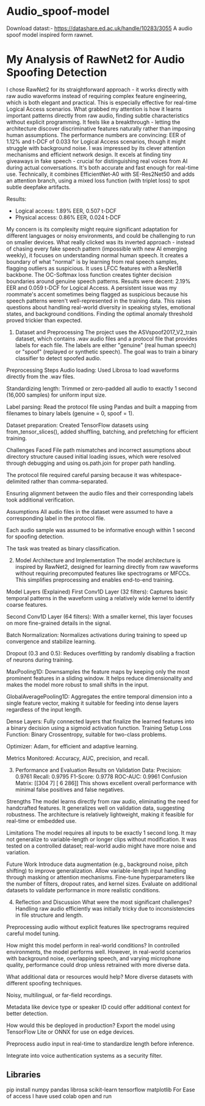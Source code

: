 # Audio_spoof-model
Download datast:- https://datashare.ed.ac.uk/handle/10283/3055
A audio spoof model inspired form rawnet.
# My Analysis of RawNet2 for Audio Spoofing Detection

I chose RawNet2 for its straightforward approach - it works directly with raw audio waveforms instead of requiring complex feature engineering, which is both elegant and practical. This is especially effective for real-time Logical Access scenarios.
What grabbed my attention is how it learns important patterns directly from raw audio, finding subtle characteristics without explicit programming. It feels like a breakthrough - letting the architecture discover discriminative features naturally rather than imposing human assumptions.
The performance numbers are convincing: EER of 1.12% and t-DCF of 0.033 for Logical Access scenarios, though it might struggle with background noise.
I was impressed by its clever attention mechanisms and efficient network design. It excels at finding tiny giveaways in fake speech - crucial for distinguishing real voices from AI during actual conversations. It's both accurate and fast enough for real-time use.
Technically, it combines EfficientNet-A0 with SE-Res2Net50 and adds an attention branch, using a mixed loss function (with triplet loss) to spot subtle deepfake artifacts.

Results:
- Logical access: 1.89% EER, 0.507 t-DCF
- Physical access: 0.86% EER, 0.024 t-DCF

My concern is its complexity might require significant adaptation for different languages or noisy environments, and could be challenging to run on smaller devices.
What really clicked was its inverted approach - instead of chasing every fake speech pattern (impossible with new AI emerging weekly), it focuses on understanding normal human speech. It creates a boundary of what "normal" is by learning from real speech samples, flagging outliers as suspicious.
It uses LFCC features with a ResNet18 backbone. The OC-Softmax loss function creates tighter decision boundaries around genuine speech patterns. Results were decent: 2.19% EER and 0.059 t-DCF for Logical Access.
A persistent issue was my roommate's accent sometimes being flagged as suspicious because his speech patterns weren't well-represented in the training data. This raises questions about handling real-world diversity in speaking styles, emotional states, and background conditions. Finding the optimal anomaly threshold proved trickier than expected.


1. Dataset and Preprocessing
The project uses the ASVspoof2017_V2_train dataset, which contains .wav audio files and a protocol file that provides labels for each file. The labels are either "genuine" (real human speech) or "spoof" (replayed or synthetic speech). The goal was to train a binary classifier to detect spoofed audio.

Preprocessing Steps
Audio loading: Used Librosa to load waveforms directly from the .wav files.

Standardizing length: Trimmed or zero-padded all audio to exactly 1 second (16,000 samples) for uniform input size.

Label parsing: Read the protocol file using Pandas and built a mapping from filenames to binary labels (genuine = 0, spoof = 1).

Dataset preparation: Created TensorFlow datasets using from_tensor_slices(), added shuffling, batching, and prefetching for efficient training.

Challenges Faced
File path mismatches and incorrect assumptions about directory structure caused initial loading issues, which were resolved through debugging and using os.path.join for proper path handling.

The protocol file required careful parsing because it was whitespace-delimited rather than comma-separated.

Ensuring alignment between the audio files and their corresponding labels took additional verification.

Assumptions
All audio files in the dataset were assumed to have a corresponding label in the protocol file.

Each audio sample was assumed to be informative enough within 1 second for spoofing detection.

The task was treated as binary classification.

2. Model Architecture and Implementation
The model architecture is inspired by RawNet2, designed for learning directly from raw waveforms without requiring precomputed features like spectrograms or MFCCs. This simplifies preprocessing and enables end-to-end training.

Model Layers (Explained)
First Conv1D Layer (32 filters): Captures basic temporal patterns in the waveform using a relatively wide kernel to identify coarse features.

Second Conv1D Layer (64 filters): With a smaller kernel, this layer focuses on more fine-grained details in the signal.

Batch Normalization: Normalizes activations during training to speed up convergence and stabilize learning.

Dropout (0.3 and 0.5): Reduces overfitting by randomly disabling a fraction of neurons during training.

MaxPooling1D: Downsamples the feature maps by keeping only the most prominent features in a sliding window. It helps reduce dimensionality and makes the model more robust to small shifts in the input.

GlobalAveragePooling1D: Aggregates the entire temporal dimension into a single feature vector, making it suitable for feeding into dense layers regardless of the input length.

Dense Layers: Fully connected layers that finalize the learned features into a binary decision using a sigmoid activation function.
Training Setup
Loss Function: Binary Crossentropy, suitable for two-class problems.

Optimizer: Adam, for efficient and adaptive learning.

Metrics Monitored: Accuracy, AUC, precision, and recall.

3. Performance and Evaluation
Results on Validation Data:
Precision: 0.9761
Recall: 0.9795
F1-Score: 0.9778
ROC-AUC: 0.9961
Confusion Matrix:
[[304   7]
 [  6 286]]
This shows excellent overall performance with minimal false positives and false negatives.

Strengths
The model learns directly from raw audio, eliminating the need for handcrafted features.
It generalizes well on validation data, suggesting robustness.
The architecture is relatively lightweight, making it feasible for real-time or embedded use.

Limitations
The model requires all inputs to be exactly 1 second long. It may not generalize to variable-length or longer clips without modification.
It was tested on a controlled dataset; real-world audio might have more noise and variation.

Future Work
Introduce data augmentation (e.g., background noise, pitch shifting) to improve generalization.
Allow variable-length input handling through masking or attention mechanisms.
Fine-tune hyperparameters like the number of filters, dropout rates, and kernel sizes.
Evaluate on additional datasets to validate performance in more realistic conditions.

4. Reflection and Discussion
What were the most significant challenges?
Handling raw audio efficiently was initially tricky due to inconsistencies in file structure and length.

Preprocessing audio without explicit features like spectrograms required careful model tuning.

How might this model perform in real-world conditions?
In controlled environments, the model performs well. However, in real-world scenarios with background noise, overlapping speech, and varying microphone quality, performance could drop unless retrained with more diverse data.

What additional data or resources would help?
More diverse datasets with different spoofing techniques.

Noisy, multilingual, or far-field recordings.

Metadata like device type or speaker ID could offer additional context for better detection.

How would this be deployed in production?
Export the model using TensorFlow Lite or ONNX for use on edge devices.

Preprocess audio input in real-time to standardize length before inference.

Integrate into voice authentication systems as a security filter.

## Libraries ##
pip install numpy pandas librosa scikit-learn tensorflow matplotlib
For Ease of access I have used colab open and run

